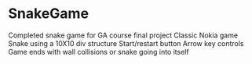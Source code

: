 # SnakeGame
Completed snake game for GA course final project
Classic Nokia game Snake using a 10X10 div structure 
Start/restart button
Arrow key controls
Game ends with wall collisions or snake going into itself
